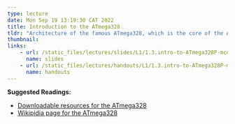 ```yaml
---
type: lecture
date: Mon Sep 19 13:19:30 CAT 2022
title: Introduction to the ATmega328
tldr: "Architecture of the famous ATmega328, which is the core of the Arduino UNO"
thumbnail: 
links: 
    - url: /static_files/lectures/slides/L1/1.3.intro-to-ATmega328P-mcu.pdf
      name: slides
    - url: /static_files/lectures/handouts/L1/1.3.intro-to-ATmega328P-mcu.pdf
      name: handouts
---
```

**Suggested Readings:**

- [Downloadable resources for the ATmega328](https://www.microchip.com/en-us/product/ATmega328)
- [Wikipidia page for the ATmega328](https://en.wikipedia.org/wiki/ATmega328)

